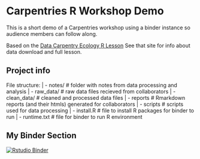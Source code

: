# Carpentries R Workshop Demo

This is a short demo of a Carpentries workshop using a binder instance so audience members can follow along.

Based on the [Data Carpentry Ecology R Lesson](https://datacarpentry.org/R-ecology-lesson/)
See that site for info about data download and full lesson.

## Project info

File structure:
| - notes/ # folder with notes from data processing and analysis
| - raw_data/ # raw data files recieved from collaborators
| - clean_data/ # cleaned and processed data files
| - reports # Rmarkdown reports (and their htmls) generated for collaborators
| - scripts # scripts used for data processing
| - install.R # file to install R packages for binder to run
| - runtime.txt # file for binder to run R environment

## My Binder Section

[![Rstudio Binder](https://mybinder.org/badge_logo.svg)](https://mybinder.org/v2/gh/UW-Madison-DataScience/workshop-demo/master?urlpath=rstudio)